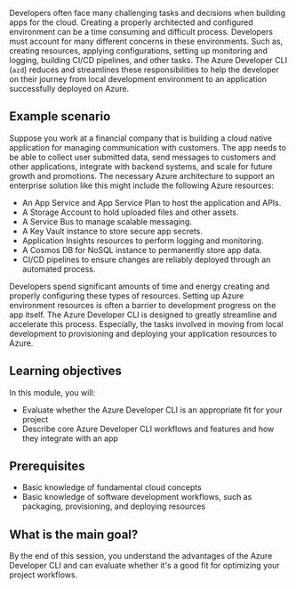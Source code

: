 Developers often face many challenging tasks and decisions when building apps for the cloud. Creating a properly architected and configured environment can be a time consuming and difficult process. Developers must account for many different concerns in these environments. Such as, creating resources, applying configurations, setting up monitoring and logging, building CI/CD pipelines, and other tasks. The Azure Developer CLI (`azd`) reduces and streamlines these responsibilities to help the developer on their journey from local development environment to an application successfully deployed on Azure.

## Example scenario

Suppose you work at a financial company that is building a cloud native application for managing communication with customers. The app needs to be able to collect user submitted data, send messages to customers and other applications, integrate with backend systems, and scale for future growth and promotions. The necessary Azure architecture to support an enterprise solution like this might include the following Azure resources:

- An App Service and App Service Plan to host the application and APIs.
- A Storage Account to hold uploaded files and other assets.
- A Service Bus to manage scalable messaging.
- A Key Vault instance to store secure app secrets.
- Application Insights resources to perform logging and monitoring.
- A Cosmos DB for NoSQL instance to permanently store app data.
- CI/CD pipelines to ensure changes are reliably deployed through an automated process.

Developers spend significant amounts of time and energy creating and properly configuring these types of resources. Setting up Azure environment resources is often a barrier to development progress on the app itself. The Azure Developer CLI is designed to greatly streamline and accelerate this process. Especially, the tasks involved in moving from local development to provisioning and deploying your application resources to Azure.

## Learning objectives

In this module, you will:

- Evaluate whether the Azure Developer CLI is an appropriate fit for your project
- Describe core Azure Developer CLI workflows and features and how they integrate with an app

## Prerequisites

- Basic knowledge of fundamental cloud concepts
- Basic knowledge of software development workflows, such as packaging, provisioning, and deploying resources

## What is the main goal?

By the end of this session, you understand the advantages of the Azure Developer CLI and can evaluate whether it's a good fit for optimizing your project workflows.
